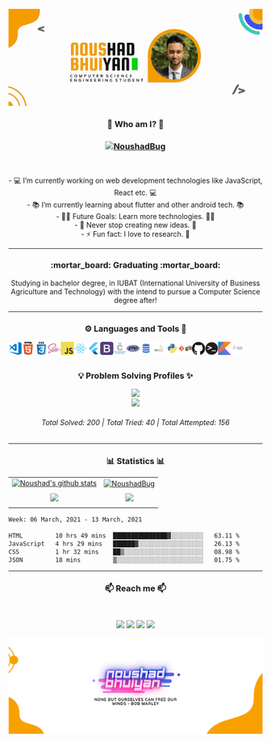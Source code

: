 
![hero](https://github.com/NoushadBug/NoushadBug/blob/master/myHero.gif)

<h3 align="center">📝 Who am I? 📝</h3>
<h3 align="center"><a href="https://github.com/NoushadBug/NoushadBug/raw/master/Noushad%20Bhuiyan_Resume_UPDATED.pdf"><img align="center" src="https://img.shields.io/badge/download%20my%20Resume-5B249A?&style=for-the-badge" alt="NoushadBug"/></a></h3>
<br>

<p align="center">
- 💻 I’m currently working on web development technologies like JavaScript, React etc. 💻 <br>
- 📚 I’m currently learning about flutter and other android tech. 📚 <br>
- 💪🏼 Future Goals: Learn more technologies. 💪🏼<br>
- 🧠 Never stop creating new ideas. 🧠 <br>
- ⚡ Fun fact: I love to research. 🌱<br></p>

____
 <h3 align="center">:mortar_board: Graduating :mortar_board:</h3>
<p align="center">
Studying in bachelor degree, in IUBAT (International University of Business Agriculture and Technology) with the intend to pursue a Computer Science degree after!</p>

____


 <h3 align="center">⚙️ Languages and Tools 🔨</h3>
 <p align="center">
<img align="left" alt="Visual Studio Code" width="26px" src="https://raw.githubusercontent.com/github/explore/80688e429a7d4ef2fca1e82350fe8e3517d3494d/topics/visual-studio-code/visual-studio-code.png" />
<img align="left" alt="HTML5" width="26px" src="https://raw.githubusercontent.com/github/explore/80688e429a7d4ef2fca1e82350fe8e3517d3494d/topics/html/html.png" />
<img align="left" alt="CSS3" width="26px" src="https://raw.githubusercontent.com/github/explore/80688e429a7d4ef2fca1e82350fe8e3517d3494d/topics/css/css.png" />
<img align="left" alt="Sass" width="26px" src="https://raw.githubusercontent.com/github/explore/80688e429a7d4ef2fca1e82350fe8e3517d3494d/topics/sass/sass.png" />
<img align="left" alt="JavaScript" width="26px" src="https://raw.githubusercontent.com/github/explore/80688e429a7d4ef2fca1e82350fe8e3517d3494d/topics/javascript/javascript.png" />
<img align="left" alt="React" width="26px" src="https://raw.githubusercontent.com/github/explore/80688e429a7d4ef2fca1e82350fe8e3517d3494d/topics/react/react.png" />
<img align="left" alt="Gatsby" width="26px" src="https://raw.githubusercontent.com/github/explore/e94815998e4e0713912fed477a1f346ec04c3da2/topics/flutter/flutter.png" />
<img align="left" alt="GraphQL" width="26px" src="https://raw.githubusercontent.com/github/explore/80688e429a7d4ef2fca1e82350fe8e3517d3494d/topics/bootstrap/bootstrap.png" />
<img align="left" alt="Node.js" width="26px" src="https://raw.githubusercontent.com/github/explore/80688e429a7d4ef2fca1e82350fe8e3517d3494d/topics/c/c.png" />
<img align="left" alt="Deno" width="26px" src="https://raw.githubusercontent.com/github/explore/361e2821e2dea67711cde99c9c40ed357061cf27/topics/php/php.png" />
<img align="left" alt="SQL" width="26px" src="https://raw.githubusercontent.com/github/explore/80688e429a7d4ef2fca1e82350fe8e3517d3494d/topics/sql/sql.png" />
<img align="left" alt="MySQL" width="26px" src="https://raw.githubusercontent.com/github/explore/80688e429a7d4ef2fca1e82350fe8e3517d3494d/topics/mysql/mysql.png" />
<img align="left" alt="MongoDB" width="26px" src="https://raw.githubusercontent.com/github/explore/80688e429a7d4ef2fca1e82350fe8e3517d3494d/topics/python/python.png" />
<img align="left" alt="Git" width="26px" src="https://raw.githubusercontent.com/github/explore/80688e429a7d4ef2fca1e82350fe8e3517d3494d/topics/git/git.png" />
<img align="left" alt="GitHub" width="26px" src="https://raw.githubusercontent.com/github/explore/78df643247d429f6cc873026c0622819ad797942/topics/github/github.png" />
<img align="left" alt="Terminal" width="26px" src="https://raw.githubusercontent.com/github/explore/80688e429a7d4ef2fca1e82350fe8e3517d3494d/topics/terminal/terminal.png" />
<img align="left" alt="Kotlin" width="26px" src="https://raw.githubusercontent.com/github/explore/80688e429a7d4ef2fca1e82350fe8e3517d3494d/topics/kotlin/kotlin.png" />
<img align="left" alt="Java" width="26px" src="https://raw.githubusercontent.com/github/explore/80688e429a7d4ef2fca1e82350fe8e3517d3494d/topics/java/java.png" /></p>
<br />
<br />
<h3 align="center">💡 Problem Solving Profiles ✨</h3>

<p align="center">
<a href="https://www.hackerrank.com/Noushad_bhuiyan"><img src="https://img.shields.io/badge/hackerrank-2FC866?&style=for-the-badge&logo=hackerrank&logoColor=white"/></a><br>
<a href="https://codeforces.com/profile/noushadbug"><img src="https://img.shields.io/badge/codeforces-yellow?&style=for-the-badge&logo=codeforces&logoColor=white"/></a></p> <h6 align="center"> Total Solved: 200 | Total Tried: 40 | Total Attempted: 156</h6>

---
<h3 align="center">📊 Statistics 📊</h3>



| | | 
| :--: | :--: |
| [![Noushad's github stats](https://github-readme-stats.vercel.app/api?username=NoushadBug&count_private=true&theme=Gradient&include_all_commits=true&count_private=true&show_icons=true)](https://github.com/anuraghazra/github-readme-stats) | <a href=""><img align="center" src="https://github-readme-stats.vercel.app/api/top-langs/?username=NoushadBug&layout=compact" alt="NoushadBug"/></a>
| | | 
| <img height="200px" src="https://wakatime.com/share/@NoushadBug/31370f73-483b-4b40-95c5-8cbd04a45c7e.svg"/> | <a href="https://wakatime.com"><img height="200px" src="https://wakatime.com/share/@NoushadBug/36e99f4d-8bb6-428e-98b4-060ddd5668f0.png" /></a> |
| | |

<!--START_SECTION:waka-->
```text
Week: 06 March, 2021 - 13 March, 2021

HTML         10 hrs 49 mins  ███████████████▓░░░░░░░░░   63.11 % 
JavaScript   4 hrs 29 mins   ██████▓░░░░░░░░░░░░░░░░░░   26.13 % 
CSS          1 hr 32 mins    ██▒░░░░░░░░░░░░░░░░░░░░░░   08.98 % 
JSON         18 mins         ▒░░░░░░░░░░░░░░░░░░░░░░░░   01.75 % 
```
<!--END_SECTION:waka-->

---

<h3 align="center">📫 Reach me 📫</h3>
<br />
<p align="center">
<a href="https://www.facebook.com/noushadbug" target="_blank"><img src="https://img.shields.io/badge/facebook-%231877F2.svg?&style=for-the-badge&logo=facebook&logoColor=white"/></a>
<a href="https://wa.me/+8801688898166" target="_blank"><img src="https://img.shields.io/badge/WHATSAPP-25D366?&style=for-the-badge&logo=whatsapp&logoColor=white"/></a>
<a href="https://www.linkedin.com/in/noushad-bhuiyan-677842157/" target="_blank"><img src="https://img.shields.io/badge/linkedin-%230077B5.svg?&style=for-the-badge&logo=linkedin&logoColor=white"/></a>
<a href="mailto:noushadbhuiyan7@gmail.com" target="_blank"><img src="https://img.shields.io/badge/gmail-D14836?&style=for-the-badge&logo=gmail&logoColor=white"/></a><br /></p>

![hero](https://github.com/NoushadBug/NoushadBug/blob/master/footer.png)
